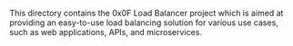 This directory contains the 0x0F Load Balancer project which is aimed at providing an easy-to-use load balancing solution for various use cases, such as web applications, APIs, and microservices.

